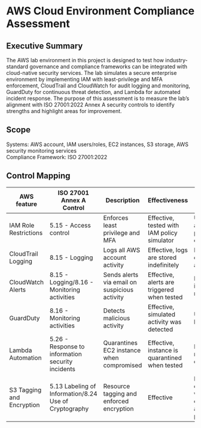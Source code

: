 # AWS Cloud Environment Compliance Assessment

## Executive Summary
The AWS lab environment in this project is designed to test how industry-standard governance and compliance frameworks can be integrated with cloud-native security services. 
The lab simulates a secure enterprise environment by implementing IAM with least-privilege and MFA enforcement, CloudTrail and CloudWatch for audit logging and monitoring, GuardDuty for continuous threat detection, and Lambda for automated incident response.
The purpose of this assessment is to measure the lab’s alignment with ISO 27001:2022 Annex A security controls to identify strengths and highlight areas for improvement.

## Scope
Systems: AWS account, IAM users/roles, EC2 instances, S3 storage, AWS security monitoring services\
Compliance Framework: ISO 27001:2022

## Control Mapping

| AWS feature | ISO 27001 Annex A Control | Description | Effectiveness | Risk if Absent |
|-----|-----|-----|-----|-----|
|IAM Role Restrictions|5.15 - Access control|Enforces least privilege and MFA|Effective, tested with IAM policy simulator|Unauthorized access, privilege escalation|
|CloudTrail Logging|8.15 - Logging|Logs all AWS account activity|Effective, logs are stored indefinitely|Inability to detect anomalies|
|CloudWatch Alerts|8.15 - Logging/8.16 - Monitoring activities|Sends alerts via email on suspicious activity|Effective, alerts are triggered when tested|Delayed incident response|
|GuardDuty|8.16 - Monitoring activities|Detects malicious activity|Effective, simulated activity was detected|Undetected breaches|
|Lambda Automation|5.26 - Response to information security incidents|Quarantines EC2 instance when compromised|Effective, instance is quarantined when tested | Incident response delays
|S3 Tagging and Encryption| 5.13 Labeling of Information/8.24 Use of Cryptography| Resource tagging and enforced encryption | Effective | Non-compliance with data classification and storage policies

